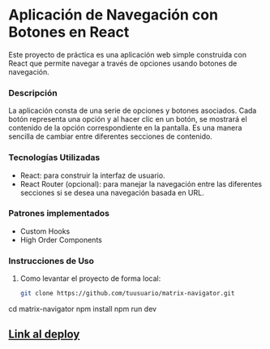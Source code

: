 # Aplicación de Navegación con Botones en React
Este proyecto de práctica es una aplicación web simple construida con React que permite navegar a través de opciones usando botones de navegación.

### Descripción
La aplicación consta de una serie de opciones y botones asociados. Cada botón representa una opción y al hacer clic en un botón, se mostrará el contenido de la opción correspondiente en la pantalla. Es una manera sencilla de cambiar entre diferentes secciones de contenido.

### Tecnologías Utilizadas
- React: para construir la interfaz de usuario.
- React Router (opcional): para manejar la navegación entre las diferentes secciones si se desea una navegación basada en URL.

### Patrones implementados
- Custom Hooks
- High Order Components

### Instrucciones de Uso
1. Como levantar el proyecto de forma local:

   ```bash
   git clone https://github.com/tuusuario/matrix-navigator.git
  cd matrix-navigator
  npm install
  npm run dev

## [Link al deploy](https://matrix-navigator.vercel.app/)
